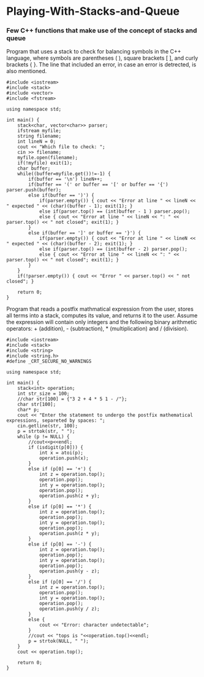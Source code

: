 # Playing-With-Stacks-and-Queue
<h3>Few C++ functions that make use of the concept of stacks and queue</h3>

Program that uses a stack to check for balancing symbols in the C++ language, where symbols are parentheses ( ), square brackets [ ], and curly brackets { }. The line that included an error, in case an error is detrected, is also mentioned.
```
#include <iostream>
#include <stack>
#include <vector>
#include <fstream>

using namespace std;

int main() {
    stack<char, vector<char>> parser;
    ifstream myfile;
    string filename;
    int lineN = 0;
    cout << "Which file to check: ";
    cin >> filename;
    myfile.open(filename);
    if(!myfile) exit(1);
    char buffer;
    while((buffer=myfile.get())!=-1) {
        if(buffer == '\n') lineN++;
        if(buffer == '(' or buffer == '[' or buffer == '{') parser.push(buffer);
        else if(buffer == ')') {
            if(parser.empty()) { cout << "Error at line " << lineN << " expected " << (char)(buffer - 1); exit(1); }
            else if(parser.top() == (int)buffer - 1 ) parser.pop();
            else { cout << "Error at line " << lineN << ": " << parser.top() << " not closed"; exit(1); }
        }
        else if(buffer == ']' or buffer == '}') {
            if(parser.empty()) { cout << "Error at line " << lineN << " expected " << (char)(buffer - 2); exit(1); }
            else if(parser.top() == (int)buffer - 2) parser.pop();
            else { cout << "Error at line " << lineN << ": " << parser.top() << " not closed"; exit(1); }
        }
    }
    if(!parser.empty()) { cout << "Error " << parser.top() << " not closed"; }
 
    return 0;
}
```

Program that reads a postfix mathmatical expression from the user, stores all terms into a stack, computes its value, and returns it to the user. Assume the expression will contain only integers and the following binary arithmetic operators: + (addition), - (subtraction), * (multiplication) and / (division).
```
#include <iostream>
#include <stack>
#include <string>
#include <string.h>
#define _CRT_SECURE_NO_WARNINGS

using namespace std;

int main() {
    stack<int> operation;
    int str_size = 100;
    //char str[100] = {"3 2 + 4 * 5 1 - /"};
    char str[100];
    char* p;
    cout << "Enter the statement to undergo the postfix mathematical expressions, separeted by spaces: ";
    cin.getline(str, 100);
    p = strtok(str, " ");
    while (p != NULL) {
        //cout<<p<<endl;
        if (isdigit(p[0])) {
            int x = atoi(p);
            operation.push(x);
        }
        else if (p[0] == '+') {
            int z = operation.top();
            operation.pop();
            int y = operation.top();
            operation.pop();
            operation.push(z + y);
        }
        else if (p[0] == '*') {
            int z = operation.top();
            operation.pop();
            int y = operation.top();
            operation.pop();
            operation.push(z * y);
        }
        else if (p[0] == '-') {
            int z = operation.top();
            operation.pop();
            int y = operation.top();
            operation.pop();
            operation.push(y - z);
        }
        else if (p[0] == '/') {
            int z = operation.top();
            operation.pop();
            int y = operation.top();
            operation.pop();
            operation.push(y / z);
        }
        else {
            cout << "Error: character undetectable";
        }
        //cout << "tops is "<<operation.top()<<endl;
        p = strtok(NULL, " ");
    }
    cout << operation.top();
 
    return 0;
}
```
